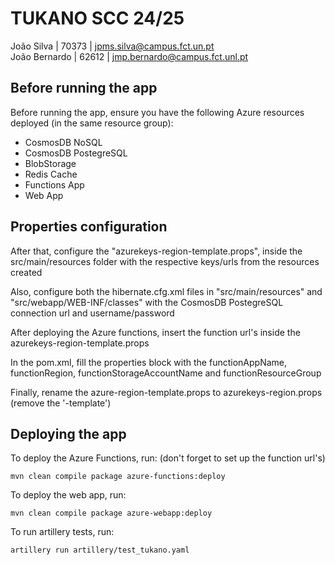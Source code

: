# TUKANO SCC 24/25
João Silva | 70373 | jpms.silva@campus.fct.un.pt  
João Bernardo | 62612 | jmp.bernardo@campus.fct.unl.pt

## Before running the app
Before running the app, ensure you have the following Azure resources deployed (in the same resource group): 
- CosmosDB NoSQL
- CosmosDB PostegreSQL
- BlobStorage
- Redis Cache
- Functions App
- Web App

## Properties configuration  
After that, configure the "azurekeys-region-template.props", inside the src/main/resources folder with the respective keys/urls from the resources created

Also, configure both the hibernate.cfg.xml files in "src/main/resources" and "src/webapp/WEB-INF/classes" with the CosmosDB PostegreSQL connection url and username/password

After deploying the Azure functions, insert the function url's inside the azurekeys-region-template.props

In the pom.xml, fill the properties block with the functionAppName, functionRegion, functionStorageAccountName and functionResourceGroup

Finally, rename the azure-region-template.props to azurekeys-region.props (remove the '-template')

## Deploying the app
To deploy the Azure Functions, run:  (don't forget to set up the function url's)
```
mvn clean compile package azure-functions:deploy
```

To deploy the web app, run: 
```
mvn clean compile package azure-webapp:deploy
```

To run artillery tests, run:
```
artillery run artillery/test_tukano.yaml
```




